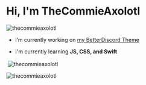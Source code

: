 # Hi, I'm TheCommieAxolotl
</h3>

<p align="left"> <img src="https://komarev.com/ghpvc/?username=thecommieaxolotl&label=Profile%20views&color=d274c2&style=flat-square" alt="thecommieaxolotl" /> </p>

- I’m currently working on [my BetterDiscord Theme](https://github.com/TheCommieAxolotl/BetterDiscord-Stuff/tree/main/WinCord)

- I'm currently learning **JS, CSS, and Swift**


<p>&nbsp;<img align="center" src="https://github-readme-stats.vercel.app/api?username=thecommieaxolotl&show_icons=true&theme=dark&locale=en" alt="thecommieaxolotl" /></p>






<p><img align="left" src="https://github-readme-stats.vercel.app/api/top-langs?username=thecommieaxolotl&show_icons=true&theme=dark&locale=en&layout=compact" alt="thecommieaxolotl" /></p>
